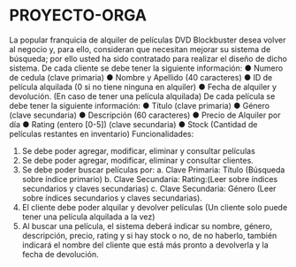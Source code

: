 # PROYECTO-ORGA
La popular franquicia de alquiler de películas DVD Blockbuster desea volver al negocio y, para ello, consideran que necesitan mejorar su sistema de búsqueda; por ello usted ha sido contratado para realizar el diseño de dicho sistema.
De cada cliente se debe tener la siguiente información:
● Numero de cedula (clave primaria)
● Nombre y Apellido (40 caracteres)
● ID de película alquilada (0 si no tiene ninguna en alquiler)
● Fecha de alquiler y devolución. (En caso de tener una película alquilada)
De cada película se debe tener la siguiente información:
● Título (clave primaria)
● Género (clave secundaria)
● Descripción (60 caracteres)
● Precio de Alquiler por día
● Rating (entero [0-5]) (clave secundaria)
● Stock (Cantidad de películas restantes en inventario)
Funcionalidades:
1. Se debe poder agregar, modificar, eliminar y consultar películas
2. Se debe poder agregar, modificar, eliminar y consultar clientes.
3. Se debe poder buscar películas por:
a. Clave Primaria: Título (Búsqueda sobre índice primario)
b. Clave Secundaria: Rating:(Leer sobre índices secundarios y claves secundarias)
c. Clave Secundaria: Género (Leer sobre índices secundarios y claves secundarias).
4. El cliente debe poder alquilar y devolver películas (Un cliente solo puede tener una película alquilada a la vez)
5. Al buscar una película, el sistema deberá indicar su nombre, género, descripción, precio, rating y si hay stock o no, de no haberlo, también indicará el nombre del cliente que está más pronto a devolverla y la fecha de devolución.
